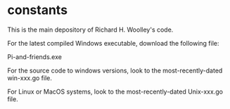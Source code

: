 # constants

This is the main depository of Richard H. Woolley's code. 

For the latest compiled Windows executable, download the following file: 

Pi-and-friends.exe 

For the source code to windows versions, look to the most-recently-dated win-xxx.go file. 

For Linux or MacOS systems, look to the most-recently-dated Unix-xxx.go file. 
